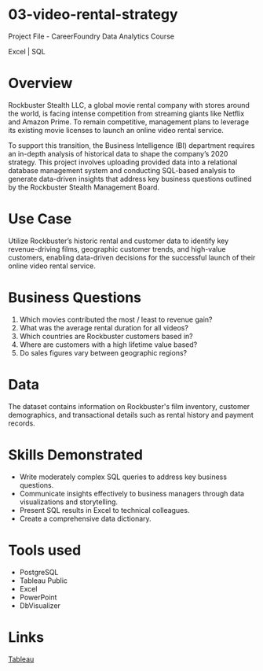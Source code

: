 # 03-video-rental-strategy
Project File - CareerFoundry Data Analytics Course

Excel | SQL


# Overview
Rockbuster Stealth LLC, a global movie rental company with stores around the world, is facing intense competition from streaming giants like Netflix and Amazon Prime. To remain competitive, management plans to leverage its existing movie licenses to launch an online video rental service.

To support this transition, the Business Intelligence (BI) department requires an in-depth analysis of historical data to shape the company’s 2020 strategy. This project involves uploading provided data into a relational database management system and conducting SQL-based analysis to generate data-driven insights that address key business questions outlined by the Rockbuster Stealth Management Board.

# Use Case
Utilize Rockbuster’s historic rental and customer data to identify key revenue-driving films, geographic customer trends, and high-value customers, enabling data-driven decisions for the successful launch of their online video rental service.

# Business Questions 
1. Which movies contributed the most / least to revenue gain?
2. What was the average rental duration for all videos?
3. Which countries are Rockbuster customers based in?
4. Where are customers with a high lifetime value based?
5. Do sales figures vary between geographic regions?

# Data
The dataset contains information on Rockbuster's film inventory, customer demographics, and transactional details such as rental history and payment records.

# Skills Demonstrated
- Write moderately complex SQL queries to address key business questions.
- Communicate insights effectively to business managers through data visualizations and storytelling.
- Present SQL results in Excel to technical colleagues.
- Create a comprehensive data dictionary.

# Tools used
- PostgreSQL
- Tableau Public
- Excel
- PowerPoint
- DbVisualizer

# Links
[Tableau](https://public.tableau.com/shared/KMBBM2GM3?:display_count=n&:origin=viz_share_link)


